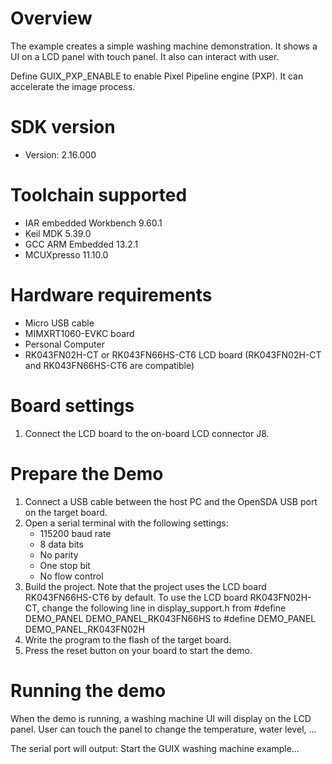 Overview
========
The example creates a simple washing machine demonstration. It shows
a UI on a LCD panel with touch panel. It also can interact with user.

Define GUIX_PXP_ENABLE to enable Pixel Pipeline engine (PXP).
It can accelerate the image process.


SDK version
===========
- Version: 2.16.000

Toolchain supported
===================
- IAR embedded Workbench  9.60.1
- Keil MDK  5.39.0
- GCC ARM Embedded  13.2.1
- MCUXpresso  11.10.0

Hardware requirements
=====================
- Micro USB cable
- MIMXRT1060-EVKC board
- Personal Computer
- RK043FN02H-CT or RK043FN66HS-CT6 LCD board
  (RK043FN02H-CT and RK043FN66HS-CT6 are compatible)

Board settings
==============
1. Connect the LCD board to the on-board LCD connector J8.

Prepare the Demo
================
1.  Connect a USB cable between the host PC and the OpenSDA USB port on the target board.
2.  Open a serial terminal with the following settings:
    - 115200 baud rate
    - 8 data bits
    - No parity
    - One stop bit
    - No flow control
3.  Build the project. Note that the project uses the LCD board RK043FN66HS-CT6 by default.
    To use the LCD board RK043FN02H-CT, change the following line in display_support.h from
      #define DEMO_PANEL DEMO_PANEL_RK043FN66HS
    to
      #define DEMO_PANEL DEMO_PANEL_RK043FN02H
4.  Write the program to the flash of the target board.
5.  Press the reset button on your board to start the demo.

Running the demo
================
When the demo is running, a washing machine UI will display on the LCD panel. User can
touch the panel to change the temperature, water level, ...

The serial port will output:
Start the GUIX washing machine example...

